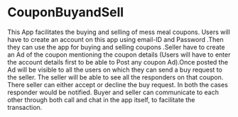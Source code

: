 # CouponBuyandSell

This App facilitates the buying and selling of mess meal coupons. Users will have to create an account on this app using email-ID and Password .Then they can use the app for buying and selling coupons .Seller have to create an Ad of the coupon mentioning the coupon details (Users will have to enter the account details first to be able to Post any coupon Ad).Once posted the Ad will be visible to all the users on which they can send a buy request to the seller. The seller will be able to see all the responders on that coupon.  There seller can either accept or decline the buy request. In both the cases responder would be notified. Buyer and seller can communicate to each other through both call and chat in the app itself, to facilitate the transaction.
